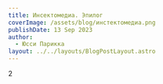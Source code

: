 ```yaml
---
title: Инсектомедиа. Эпилог
coverImage: /assets/blog/инстектомедиа.png
publishDate: 13 Sep 2023
author:
  - Юсси Парикка
layout: ../../layouts/BlogPostLayout.astro
---
```

2